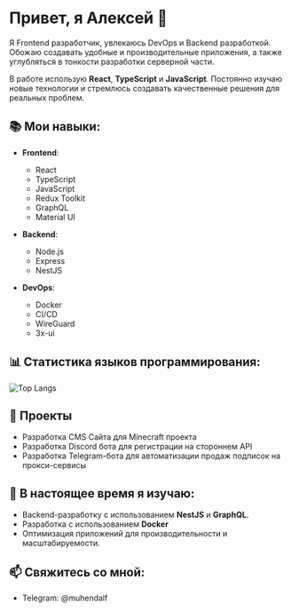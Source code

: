 # Привет, я Алексей 👋

Я Frontend разработчик, увлекаюсь DevOps и Backend разработкой. Обожаю создавать удобные и производительные приложения, а также углубляться в тонкости разработки серверной части.

В работе использую **React**, **TypeScript** и **JavaScript**. Постоянно изучаю новые технологии и стремлюсь создавать качественные решения для реальных проблем.

## 📚 Мои навыки:

- **Frontend**: 
  - React
  - TypeScript
  - JavaScript
  - Redux Toolkit
  - GraphQL
  - Material UI

- **Backend**: 
  - Node.js
  - Express
  - NestJS
  
- **DevOps**:
  - Docker
  - CI/CD
  - WireGuard
  - 3x-ui 


## 📊 Статистика языков программирования:

![Top Langs](https://github-readme-stats.vercel.app/api/top-langs/?username=Muhendalf-ru&layout=compact&langs_count=6&hide=html,css)

## 🚀 Проекты

- Разработка CMS Сайта для Minecraft проекта 
- Разработка Discord бота для регистрации на стороннем API
- Разработка Telegram-бота для автоматизации продаж подписок на прокси-сервисы

## 🌱 В настоящее время я изучаю:

- Backend-разработку с использованием **NestJS** и **GraphQL**.
- Разработка с использованием **Docker** 
- Оптимизация приложений для производительности и масштабируемости.

## 📫 Свяжитесь со мной:


- Telegram: @muhendalf



